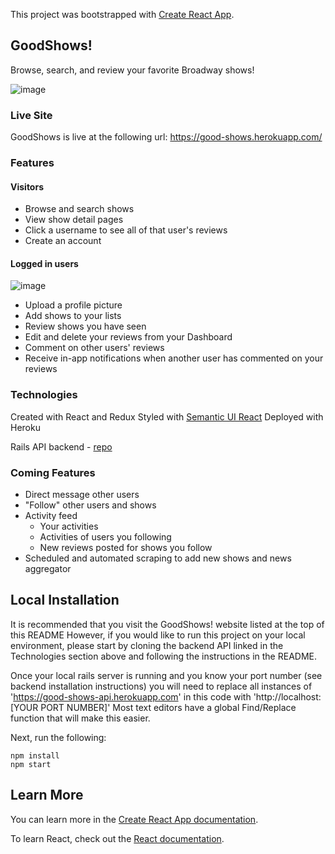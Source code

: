 This project was bootstrapped with [Create React App](https://github.com/facebook/create-react-app).

## GoodShows!

Browse, search, and review your favorite Broadway shows! 

![image](https://user-images.githubusercontent.com/54509406/76033822-d537d200-5f02-11ea-9734-58985272676d.png)


### Live Site
GoodShows is live at the following url:
https://good-shows.herokuapp.com/

### Features
#### Visitors
 - Browse and search shows
 - View show detail pages 
 - Click a username to see all of that user's reviews
 - Create an account

 #### Logged in users
 ![image](https://user-images.githubusercontent.com/54509406/76033873-ed0f5600-5f02-11ea-9ccb-1afdfe8ba465.png)
 - Upload a profile picture
 - Add shows to your lists
 - Review shows you have seen
 - Edit and delete your reviews from your Dashboard
 - Comment on other users' reviews
 - Receive in-app notifications when another user has commented on your reviews

### Technologies

Created with React and Redux
Styled with [Semantic UI React](https://react.semantic-ui.com/)
Deployed with Heroku

Rails API backend - [repo](https://github.com/slaloggia/goodshows-api)

### Coming Features
- Direct message other users
- "Follow" other users and shows
- Activity feed 
    - Your activities
    - Activities of users you following
    - New reviews posted for shows you follow
- Scheduled and automated scraping to add new shows and news aggregator

## Local Installation
It is recommended that you visit the GoodShows! website listed at the top of this README
However, if you would like to run this project on your local environment, 
please start by cloning the backend API linked in the Technologies section above and following the instructions in the README.

Once your local rails server is running and you know your port number (see backend installation instructions)
you will need to replace all instances of 'https://good-shows-api.herokuapp.com' in this code with 'http://localhost:[YOUR PORT NUMBER]'
Most text editors have a global Find/Replace function that will make this easier.

Next, run the following:
```
npm install 
npm start
```



## Learn More

You can learn more in the [Create React App documentation](https://facebook.github.io/create-react-app/docs/getting-started).

To learn React, check out the [React documentation](https://reactjs.org/).

